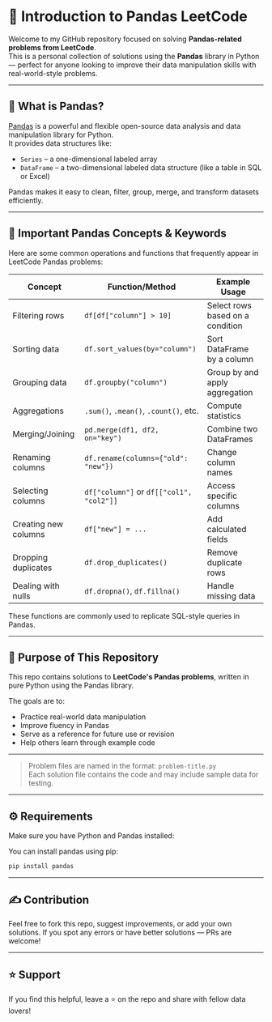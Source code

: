 # 🐼 Introduction to Pandas LeetCode

Welcome to my GitHub repository focused on solving **Pandas-related problems from LeetCode**.  
This is a personal collection of solutions using the **Pandas** library in Python — perfect for anyone looking to improve their data manipulation skills with real-world-style problems.

---

## 📌 What is Pandas?

[Pandas](https://pandas.pydata.org/) is a powerful and flexible open-source data analysis and data manipulation library for Python.  
It provides data structures like:

- `Series` – a one-dimensional labeled array
- `DataFrame` – a two-dimensional labeled data structure (like a table in SQL or Excel)

Pandas makes it easy to clean, filter, group, merge, and transform datasets efficiently.

---

## 🧠 Important Pandas Concepts & Keywords

Here are some common operations and functions that frequently appear in LeetCode Pandas problems:

| Concept               | Function/Method                         | Example Usage                               |
|-----------------------|------------------------------------------|---------------------------------------------|
| Filtering rows        | `df[df["column"] > 10]`                 | Select rows based on a condition            |
| Sorting data          | `df.sort_values(by="column")`           | Sort DataFrame by a column                  |
| Grouping data         | `df.groupby("column")`                  | Group by and apply aggregation              |
| Aggregations          | `.sum()`, `.mean()`, `.count()`, etc.  | Compute statistics                          |
| Merging/Joining       | `pd.merge(df1, df2, on="key")`          | Combine two DataFrames                      |
| Renaming columns      | `df.rename(columns={"old": "new"})`     | Change column names                         |
| Selecting columns     | `df["column"]` or `df[["col1", "col2"]]`| Access specific columns                     |
| Creating new columns  | `df["new"] = ...`                       | Add calculated fields                       |
| Dropping duplicates   | `df.drop_duplicates()`                  | Remove duplicate rows                       |
| Dealing with nulls    | `df.dropna()`, `df.fillna()`            | Handle missing data                         |

These functions are commonly used to replicate SQL-style queries in Pandas.

---

## 🎯 Purpose of This Repository

This repo contains solutions to **LeetCode's Pandas problems**, written in pure Python using the Pandas library.

The goals are to:

- Practice real-world data manipulation
- Improve fluency in Pandas
- Serve as a reference for future use or revision
- Help others learn through example code

---


> Problem files are named in the format: `problem-title.py`  
> Each solution file contains the code and may include sample data for testing.

---

## ⚙️ Requirements

Make sure you have Python and Pandas installed:

You can install pandas using pip:

```bash
pip install pandas
```
---
## ✍️ Contribution
Feel free to fork this repo, suggest improvements, or add your own solutions.
If you spot any errors or have better solutions — PRs are welcome!

---
## ⭐️ Support
If you find this helpful, leave a ⭐️ on the repo and share with fellow data lovers!

